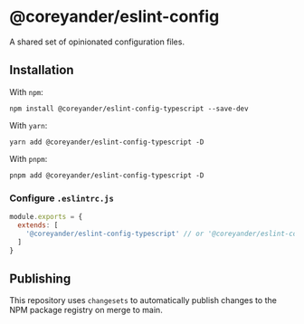 # @coreyander/eslint-config

A shared set of opinionated configuration files.

## Installation

With `npm`:

```
npm install @coreyander/eslint-config-typescript --save-dev
```

With `yarn`:

```
yarn add @coreyander/eslint-config-typescript -D
```

With `pnpm`:

```
pnpm add @coreyander/eslint-config-typescript -D
```

### Configure `.eslintrc.js`

```js
module.exports = {
  extends: [
    '@coreyander/eslint-config-typescript' // or '@coreyander/eslint-config-react-ts'
  ]
}
```

## Publishing

This repository uses `changesets` to automatically publish changes to the NPM package registry on merge to main.

